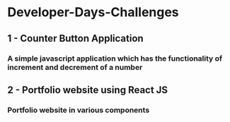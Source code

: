 # Developer-Days-Challenges

## 1 - Counter Button Application
### A simple javascript application which has the functionality of increment and decrement of a number


## 2 - Portfolio website using React JS
### Portfolio website in various components
